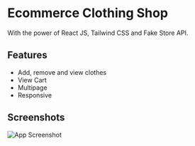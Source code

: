 
# Ecommerce Clothing Shop


With the power of React JS, Tailwind CSS and Fake Store API.

## Features

- Add, remove and view clothes
- View Cart
- Multipage
- Responsive


## Screenshots

![App Screenshot](https://koshyar-r.netlify.app/assets/project-3-46932cf5.png)

